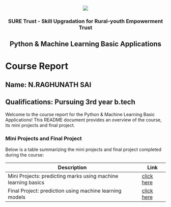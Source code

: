<!-- PROJECT LOGO -->
<br />

<div align="center">
   <img src='https://user-images.githubusercontent.com/73131499/166115643-d3187f47-d38f-41b2-ae42-5ecbbc60de14.png' />


<h3 align="center">SURE Trust - Skill Upgradation for Rural-youth Empowerment Trust</h3>
  <h2> Python & Machine Learning Basic Applications </h2>
</div>

# Course Report

## Name: N.RAGHUNATH SAI

## Qualifications: Pursuing 3rd year b.tech
Welcome to the course report for the Python & Machine Learning Basic Applications! This README document provides an overview of the course, its mini projects and final project.

### Mini Projects and Final Project

Below is a table summarizing the mini projects and final project completed during the course:

| Description                               | Link                                    |
|-------------------------------------------|-----------------------------------------|
| Mini Projects: predicting marks using machine learning basics  | [click here](https://github.com/Raghunathsai007/G27_PYTHON/tree/main/Mini%20Projects/N.Raghunath%20Sai)                         |
| Final Project: prediction using machine learning models     | [click here](https://github.com/Raghunathsai007/G27_PYTHON/tree/main/Final%20Capstone%20Project/N.Raghunath%20Sai)                         |